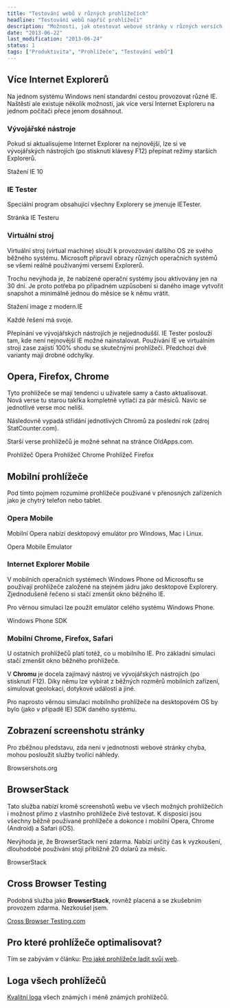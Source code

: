 ```yaml
---
title: "Testování webů v různých prohlížečích"
headline: "Testování webů napříč prohlížeči"
description: "Možnosti, jak otestovat webové stránky v různých versích různých prohlížečů. Desktopových i mobilních."
date: "2013-06-22"
last_modification: "2013-06-24"
status: 1
tags: ["Produktivita", "Prohlížeče", "Testování webů"]
---
```


## Více Internet Explorerů

Na jednom systému Windows není standardní cestou provozovat různé IE. Naštěstí ale existuje několik možností, jak více versí Internet Exploreru na jednom počítači přece jenom dosáhnout.

### Vývojářské nástroje

Pokud si aktualisujeme Internet Explorer na nejnovější, lze si ve vývojářských nástrojích (po stisknutí klávesy F12) přepínat režimy starších Explorerů.

Stažení IE 10

### IE Tester

Speciální program obsahující všechny Explorery se jmenuje IETester.

Stránka IE Testeru

### Virtuální stroj

Virtuální stroj (virtual machine) slouží k provozování dalšího OS ze svého běžného systému. Microsoft připravil obrazy různých operačních systémů se všemi reálně používanými versemi Explorerů.

Trochu nevýhoda je, že nabízené operační systémy jsou aktivovány jen na 30 dní. Je proto potřeba po případném uzpůsobení si daného image vytvořit snapshot a minimálně jednou do měsíce se k němu vrátit.

Stažení image z modern.IE

Každé řešení má svoje.

Přepínání ve vývojářských nástrojích je nejjednodušší.
IE Tester poslouží tam, kde není nejnovější IE možné nainstalovat.
Používání IE ve virtuálním stroji zase zajistí 100% shodu se skutečnými prohlížeči. Předchozí dvě varianty mají drobné odchylky.

## Opera, Firefox, Chrome

Tyto prohlížeče se mají tendenci u uživatele samy a často aktualisovat. Nová verse tu starou takřka kompletně vytlačí za pár měsíců. Navíc se jednotlivé verse moc neliší.

Následovně vypadá střídání jednotlivých Chromů za poslední rok (zdroj StatCounter.com).

Starší verse prohlížečů je možné sehnat na stránce OldApps.com.

Prohlížeč Opera
Prohlížeč Chrome
Prohlížeč Firefox

## Mobilní prohlížeče

Pod tímto pojmem rozumíme prohlížeče používané v přenosných zařízeních jako je chytrý telefon nebo tablet.

### Opera Mobile

Mobilní Opera nabízí desktopový emulátor pro Windows, Mac i Linux.

  Opera Mobile Emulator

### Internet Explorer Mobile

V mobilních operačních systémech Windows Phone od Microsoftu se používají prohlížeče založené na stejném jádru jako desktopové Explorery. Zjednodušeně řečeno si stačí zmenšit okno běžného IE.

Pro věrnou simulaci lze použít emulátor celého systému Windows Phone.

Windows Phone SDK

### Mobilní Chrome, Firefox, Safari

U ostatních prohlížečů platí totéž, co u mobilního IE. Pro základní simulaci stačí zmenšit okno běžného prohlížeče. 
  
V **Chromu** je docela zajímavý nástroj ve vývojářských nástrojích (po stisknutí F12). Díky němu lze vybírat z běžných rozměrů mobilních zařízení, simulovat geolokaci, dotykové události a jiné.

Pro naprosto věrnou simulaci mobilního prohlížeče na desktopovém OS by bylo (jako v případě IE) SDK daného systému.

## Zobrazení screenshotu stránky

Pro zběžnou představu, zda není v jednotnosti webové stránky chyba, mohou posloužit služby tvořící náhledy.
  
Browsershots.org

## BrowserStack

Tato služba nabízí kromě screenshotů webu ve všech možných prohlížečích i možnost přímo z vlastního prohlížeče živě testovat.
K disposici jsou všechny běžně používané prohlížeče a dokonce i mobilní Opera, Chrome (Android) a Safari (iOS).

Nevýhoda je, že BrowserStack není zdarma. Nabízí určitý čas k vyzkoušení, dlouhodobé používání stojí přibližně 20 dolarů za měsíc.

BrowserStack

## Cross Browser Testing

Podobná služba jako **BrowserStack**, rovněž placená a se zkušebním provozem zdarma. Nezkoušel jsem.

[Cross Browser Testing.com](http://crossbrowsertesting.com/)

## Pro které prohlížeče optimalisovat?

Tím se zabývám v článku: [Pro jaké prohlížeče ladit svůj web](/prohlizece-optimalisace).

## Loga všech prohlížečů

[Kvalitní loga](https://github.com/paulirish/browser-logos) všech známých i méně známých prohlížečů.
